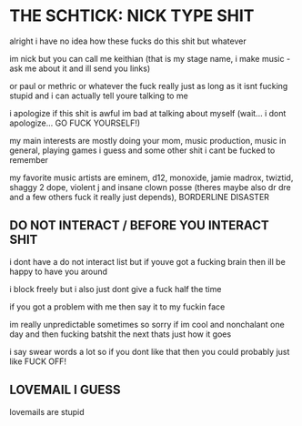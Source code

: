 # THE SCHTICK: NICK TYPE SHIT
alright i have no idea how these fucks do this shit but whatever 

im nick but you can call me keithian (that is my stage name, i make music - ask me about it and ill send you links) 

or paul or methric or whatever the fuck really just as long as it isnt fucking stupid and i can actually tell youre talking to me

i apologize if this shit is awful im bad at talking about myself (wait... i dont apologize... GO FUCK YOURSELF!)

my main interests are mostly doing your mom, music production, music in general, playing games i guess and some other shit i cant be fucked to remember

my favorite music artists are eminem, d12, monoxide, jamie madrox, twiztid, shaggy 2 dope, violent j and insane clown posse (theres maybe also dr dre and a few others fuck it really just depends), BORDERLINE DISASTER

## DO NOT INTERACT / BEFORE YOU INTERACT SHIT
i dont have a do not interact list but if youve got a fucking brain then ill be happy to have you around

i block freely but i also just dont give a fuck half the time

if you got a problem with me then say it to my fuckin face

im really unpredictable sometimes so sorry if im cool and nonchalant one day and then fucking batshit the next thats just how it goes

i say swear words a lot so if you dont like that then you could probably just like FUCK OFF!

## LOVEMAIL I GUESS
lovemails are stupid

<!--
**turntechmonoxide/turntechmonoxide** is a ✨ _special_ ✨ repository because its `README.md` (this file) appears on your GitHub profile.

Here are some ideas to get you started:

- 🔭 I’m currently working on ...
- 🌱 I’m currently learning ...
- 👯 I’m looking to collaborate on ...
- 🤔 I’m looking for help with ...
- 💬 Ask me about ...
- 📫 How to reach me: ...
- 😄 Pronouns: ...
- ⚡ Fun fact: ...
-->
